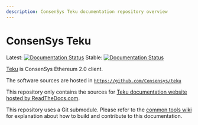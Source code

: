 ```yaml
---
description: ConsenSys Teku documentation repository overview
---
```


# ConsenSys Teku

 Latest: [![Documentation Status](https://readthedocs.com/projects/pegasys-teku/badge/?version=latest)](https://docs.teku.consensys.net/en/latest/?badge=latest)
 Stable: [![Documentation Status](https://readthedocs.com/projects/pegasys-teku/badge/?version=stable)](https://docs.teku.consensys.net/en/stable/?badge=stable)

[Teku] is ConsenSys Ethereum 2.0 client.

The software sources are hosted in [`https://github.com/Consensys/teku`](https://github.com/Consensys/teku)

This repository only contains the sources for [Teku documentation website hosted by ReadTheDocs.com].

This repository uses a Git submodule. Please refer to the [common tools wiki] for explanation about
how to build and contribute to this documentation.

[Teku]: https://github.com/Consensys/teku
[common tools wiki]: https://github.com/Consensys/doc.common/wiki
[Teku documentation website hosted by ReadTheDocs.com]: https://docs.teku.pegasys.tech/
